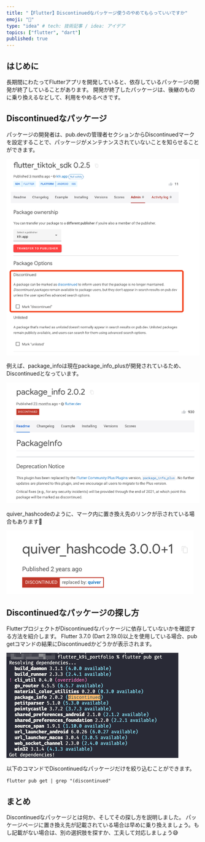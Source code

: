 ```yaml
---
title: "【Flutter】Discontinuedなパッケージ使うのやめてもらっていいですか"
emoji: "🐙"
type: "idea" # tech: 技術記事 / idea: アイデア
topics: ["flutter", "dart"]
published: true
---
```

## はじめに

長期間にわたってFlutterアプリを開発していると、依存しているパッケージの開発が終了していることがあります。
開発が終了したパッケージは、後継のものに乗り換えるなどして、利用をやめるべきです。

## Discontinuedなパッケージ

パッケージの開発者は、pub.devの管理者セクションからDiscontinuedマークを設定することで、パッケージがメンテナンスされていないことを知らせることができます。

![SCR-20230418-lvpv](/images/SCR-20230418-lvpv.png)

例えば、package_infoは現在package_info_plusが開発されているため、Discontinuedとなっています。

![SCR-20230418-lwpj](/images/SCR-20230418-lwpj.png)

quiver_hashcodeのように、マーク内に置き換え先のリンクが示されている場合もあります👀

![SCR-20230418-lxbr](/images/SCR-20230418-lxbr.png)

## Discontinuedなパッケージの探し方

FlutterプロジェクトがDiscontinuedなパッケージに依存していないかを確認する方法を紹介します。
Flutter 3.7.0 (Dart 2.19.0)以上を使用している場合、pub getコマンドの結果にDiscontinuedかどうかが表示されます。

![SCR-20230418-lyhr](/images/SCR-20230418-lyhr.png)

以下のコマンドでDiscontinuedなパッケージだけを絞り込むことができます。

```zsh:ターミナル
flutter pub get | grep "(discontinued"
```

## まとめ

Discontinuedなパッケージとは何か、そしてその探し方を説明しました。
パッケージページに置き換え先が記載されている場合は早めに乗り換えましょう。もし記載がない場合は、別の選択肢を探すか、工夫して対応しましょう😅
